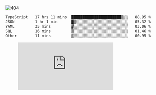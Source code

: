 ![404](https://user-images.githubusercontent.com/378023/89412096-6f759d80-d761-11ea-8c57-84b30ef3f2b1.png)

<!--START_SECTION:waka-->

```txt
TypeScript   17 hrs 11 mins  ██████████████████████▒░░   88.95 %
JSON         1 hr 1 min      █▒░░░░░░░░░░░░░░░░░░░░░░░   05.32 %
YAML         35 mins         ▓░░░░░░░░░░░░░░░░░░░░░░░░   03.06 %
SQL          16 mins         ▒░░░░░░░░░░░░░░░░░░░░░░░░   01.46 %
Other        11 mins         ▒░░░░░░░░░░░░░░░░░░░░░░░░   00.95 %
```

<!--END_SECTION:waka-->
<figure><embed src="https://wakatime.com/share/@018b853e-267a-435d-a858-33e2b098b9d7/f3c3aa68-553a-4373-a9f9-2d456f62f780.svg"></embed></figure>
